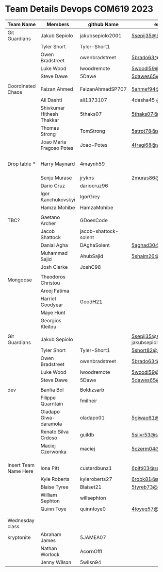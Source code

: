 # Team Details Devops COM619 2023           


    
| Team Name   | Members     | github Name  | email       | shared repo | shared project | on line app |
| ----------- | ----------- | ------------ | ----------- | ----------- |--------------- | ----------- |
|Git Guardians | Jakub Sepiolo | jakubsepiolo2001 | 5sepij35@solent.ac.uk | https://github.com/jakubsepiolo2001/COM619-AE1       |                |             |             |
|              | Tyler Short | Tyler-Short1 | |5short82@solent.ac.uk    |                |             |             |
|              |Owen Bradstreet | owenbradstreet| 5brado63@solent.ac.uk |   |                |             |             |
|              | Luke Wood  | lwoodremote | 5woodl59@solent.ac.uk   |                |             |             |
|              | Steve Dawe   |  5Dawe |5dawes65@solent.ac.uk |   |                |             |             |
|             |             |              |             |                |             |             |
| Coordinated Chaos | Faizan Ahmed  |  FaizanAhmadSP707    | 5ahmef94@solent.ac.uk    |   [https://github.com/TomStrong/DevOpsAssessment](https://github.com/TomStrong/DevOpsAssessment)    |             |  https://coordinated-chaos.uksouth.cloudapp.azure.com |
|             | Ali Dashti     |  ali1373107            |   4dasha45 @solent.ac.uk            |             |             |             |
|             | Shivkumar Hithesh Thakkar  | 5thaks07             | 5thaks07@solent.ac.uk            |                |             |             |
|             | Thomas Strong   | TomStrong             |  5strot78@solent.ac.uk           |                |             |             |
|             | Joao Maria Fragoso Potes   | Joao-Potes           | 4fragi68@ssolent.ac.uk            |                |             |             |
|             |             |              |             |                |             |
| Drop table * |  Harry Maynard | 4maynh59             |               | https://github.com/jrykns/not-a-virus-map <BR><BR>  https://github.com/jrykns/not-a-virus-map/wiki | https://github.com/users/jrykns/projects/1       |   https://com619-devops.uksouth.cloudapp.azure.com           |  
|             |  Senju Murase   | jrykns  |  2muras86@solent.ac.uk    |                |             |             |
|             |  Dario Cruz  | dariocruz96   |             |                |             |             |
|             |  Igor Kanchukovskyi       | IgorGrey  |             |                |             |             |
|             | Hamza Mohibe |  HamzaMohibe  |             |                |             |             |
|             |             |              |             |                |             |             |
| TBC?        | Gaetano Archer | GDoesCode     |              | https://github.com/GDoesCode/COM619DevOpsGroupWork   | https://github.com/users/GDoesCode/projects/1    |                    |
|             | Jacob Shattock | jacob-shattock-solent  |             |                |             |             |
|             | Danial Agha | DAghaSolent       | 5aghad30@solent.ac.uk            |                |             |             |
|             | Muhammad Sajid | AhubSajid       | 5shaim26@solent.ac.uk     |                |             |             |
|             | Josh Clarke | JoshC98         |             |                |             |             |
|          |             |              |             |                |             |             |
| Mongoose | Theodoros Christou  |   |        |  https://github.com/GoodH21/DevOps-Group  (not public) <br> https://github.com/GoodH21/com619-devops1                 | http://com619-mongeese.uksouth.cloudapp.azure.com:3000            |             |
|          |Arooj Fatima |              |             |                |             |             |
|          |Harriet Goodyear | GoodH21             |             |                |             |             |
|          |Maye Hunt |              |             |                |             |             |             |
|          |Georgios Kleitou |              |             |                |             |             |
|          |             |              |             |                |             |             |
| Git Guardians |Jakub Sepiolo |              | 5sepij35@solent.ac.uk <BR> jakubsepiolo2001 |  https://github.com/jakubsepiolo2001/COM619-AE1/           |  https://github.com/users/jakubsepiolo2001/projects/1              |             |           
|          |  Tyler Short |  Tyler-Short1 |  5short82@solent.ac.uk            |                |             |             |
|          |  Owen Bradstreet |  owenbradstreet | 5brado63@solent.ac.uk             |                |             |             |
|          |  Luke Wood |  lwoodremote |  5woodl59@solent.ac.uk           |                |             |             |
|          |  Steve Dawe |  5Dawe |  5dawes65@solent.ac.uk            |                |             |             |
|        |             |              |             |                |             |             |
| dev        |  Banfia Bol  | Boldizsarb     |       | https://github.com/Boldizsarb/Devops_com619      |     com619.azurewebsites.net          |             |
|          |   Filippe Quarntain   |  fmilheir         |             |                |             |             |
|          | Oladapo Giwa-daramola         | oladapo01             | 5giwao61@solaent.ac.uk           |                |             |             |
|          | Renato Silva Crdoso            |  guildb       | 5silvr53@solent.ac.uk            |                |             |             |
|         |  Maciej Czerwonka           |   maciej           | 5czerm04@solent.ac.uk            |                |             |             |
|          |             |              |             |                |             |             |
|          |             |              |             |                |             |             |
|         |             |              |             |                |             |             |
| Insert Team Name Here         | Iona Pitt   |  custardbunz1  |  6pitti03@solant.ac.uk           |                |             |
|         |  Kyle Roberts           |  kyleroberts27      |  6robk81@solent.ac.uk           |  [https://github/willsephton/devops](https://github.com/willsephton/devops)      |               |           |
|          | Blaise Tyree     |  Blaiset21            |  5tyreb73@solent.ac.uk           |                |             |             |
|         | William Sephton   | willsephton             |             |                |             |             |
|          | Quinn  Toye      | quinntoye0             |   4toyeq57@solent.ac.uk          |                |             |             |
|         |             |              |             |                |             |             |
|          |             |              |             |                |             |             |
| Wednesday class         |             |              |             |                |             |             |
| kryptonite  | Abraham James |   5JAMEA07 |               |https://github.com/ArconOffl/COM619-Assignment1   |  https://github.com/users/ArconOffl/projects/2    |   http://ntworlock.uksouth.cloudapp.azure.com:8080/          |            
|             | Nathan Worlock  | AcornOffl |             |                |             |             |
|             | Jenny Wilson | 5wilsn94     |             |                |             |             |


